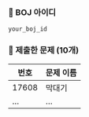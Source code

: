 <!-- 본문만 채워 주세요. -->

### 👤 BOJ 아이디
`your_boj_id`

### 📒 제출한 문제 (10개)
| 번호   | 문제 이름      |
| ------ | -------------- |
| 17608   | 막대기        |
| …      | …             |
